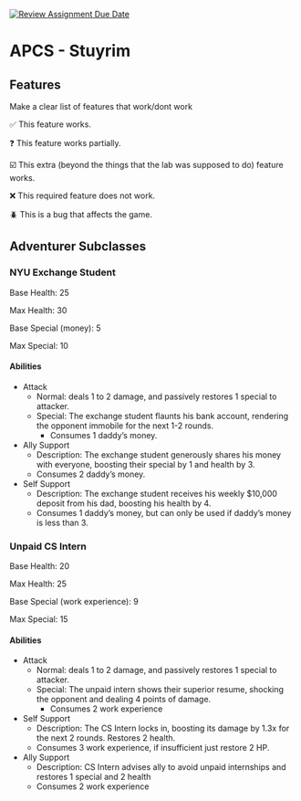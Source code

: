 [![Review Assignment Due Date](https://classroom.github.com/assets/deadline-readme-button-22041afd0340ce965d47ae6ef1cefeee28c7c493a6346c4f15d667ab976d596c.svg)](https://classroom.github.com/a/KprAwj1n)
# APCS - Stuyrim

## Features

Make a clear list of features that work/dont work

:white_check_mark: This feature works.

:question: This feature works partially.

:ballot_box_with_check: This extra (beyond the things that the lab was supposed to do) feature works.

:x: This required feature does not work.

:beetle: This is a bug that affects the game.


## Adventurer Subclasses

### NYU Exchange Student
Base Health: 25

Max Health: 30

Base Special (money): 5

Max Special: 10

#### Abilities
- Attack
  - Normal: deals 1 to 2 damage, and passively restores 1 special to attacker.
  - Special: The exchange student flaunts his bank account, rendering the opponent immobile for the next 1-2 rounds.
	- Consumes 1 daddy’s money.
- Ally Support
  - Description: The exchange student generously shares his money with everyone, boosting their special by 1 and health by 3.
  - Consumes 2 daddy’s money.
- Self Support
  - Description: The exchange student receives his weekly $10,000 deposit from his dad, boosting his health by 4.
  - Consumes 1 daddy’s money, but can only be used if daddy’s money is less than 3.

### Unpaid CS Intern
Base Health: 20

Max Health: 25

Base Special (work experience): 9

Max Special: 15

#### Abilities
- Attack
  - Normal: deals 1 to 2 damage, and passively restores 1 special to attacker.
  - Special: The unpaid intern shows their superior resume, shocking the opponent and dealing 4 points of damage.
	- Consumes 2 work experience
- Self Support
  - Description: The CS Intern locks in, boosting its damage by 1.3x for the next 2 rounds. Restores 2 health.
  - Consumes 3 work experience, if insufficient just restore 2 HP.
- Ally Support
  - Description: CS Intern advises ally to avoid unpaid internships and restores 1 special and 2 health
  - Consumes 2 work experience
